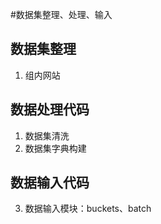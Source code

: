 #数据集整理、处理、输入

## 数据集整理
1. 组内网站

## 数据处理代码
1. 数据集清洗
2. 数据集字典构建

## 数据输入代码
3. 数据输入模块：buckets、batch
   
